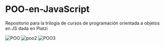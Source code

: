 # POO-en-JavaScript
Repositorio para la trilogía de cursos de programación orientada a objetos en JS dada en Platzi

![POO](https://user-images.githubusercontent.com/96151177/187578282-619cc144-929c-460d-abe2-b310aa2104bb.PNG)
![poo2](https://user-images.githubusercontent.com/96151177/187578296-3f6c995e-7fcd-4995-9747-e7dacb09bb99.PNG)
![POO3](https://user-images.githubusercontent.com/96151177/187578305-9a5d93c8-8ac2-45a6-9205-c4d8f020b49f.PNG)
